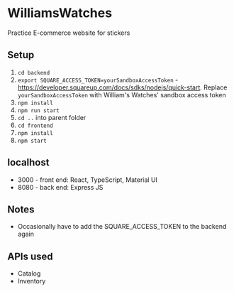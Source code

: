 # WilliamsWatches
Practice E-commerce website for stickers

## Setup
1. `cd backend`
2. `export SQUARE_ACCESS_TOKEN=yourSandboxAccessToken` - https://developer.squareup.com/docs/sdks/nodejs/quick-start. Replace `yourSandboxAccessToken` with William's Watches' sandbox access token
4. `npm install`
5. `npm run start`
6. `cd ..` into parent folder
7. `cd frontend`
8. `npm install`
9. `npm start`

## localhost
* 3000 - front end: React, TypeScript, Material UI
* 8080 - back end: Express JS

## Notes
* Occasionally have to add the SQUARE_ACCESS_TOKEN to the backend again

## APIs used
* Catalog
* Inventory